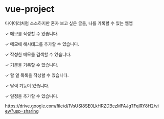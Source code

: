 # vue-project

다이어리처럼 소소하지만 혼자 보고 싶은 글들, 나를 기록할 수 있는 웹앱

✓ 메모를 작성할 수 있습니다.

✓ 메모에 해시태그를 추가할 수 있습니다.

✓ 작성한 메모를 검색할 수 있습니다.

✓ 기분을 기록할 수 있습니다.

✓ 할 일 목록을 작성할 수 있습니다.

✓ 달력 기능이 있습니다.

✓ 일정을 추가할 수 있습니다.

https://drive.google.com/file/d/1VsUSI8SE0LkHRZDBezMFAJgTFqlRY8H2/view?usp=sharing
